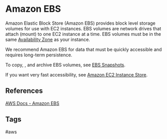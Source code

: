 # Amazon EBS

Amazon Elastic Block Store (Amazon EBS) provides block level storage volumes for use with EC2 instances. EBS volumes are network drives that attach (mount) to one EC2 instance at a time. EBS volumes must be in the same [Availability Zone](https://github.com/EliotKhachi//publicZk/tree/main/202309120416) as your instance.  

We recommend Amazon EBS for data that must be quickly accessible and requires long-term persistence.  

To copy, , and archive EBS volumes, see [EBS Snapshots](https://github.com/EliotKhachi//publicZk/tree/main/202309150357).  

If you want very fast accessibility, see [Amazon EC2 Instance Store](https://github.com/EliotKhachi//publicZk/tree/main/202309120447).  

## References
[AWS Docs - Amazon EBS](https://docs.aws.amazon.com/AWSEC2/latest/UserGuide/AmazonEBS.html)  

## Tags
#aws
